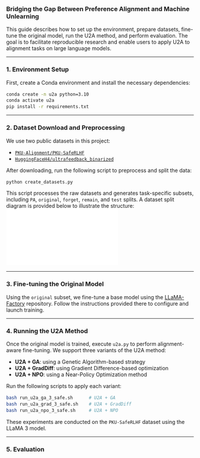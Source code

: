 ### Bridging the Gap Between Preference Alignment and Machine Unlearning

This guide describes how to set up the environment, prepare datasets, fine-tune the original model, run the U2A method, and perform evaluation. The goal is to facilitate reproducible research and enable users to apply U2A to alignment tasks on large language models.

---

### 1. Environment Setup

First, create a Conda environment and install the necessary dependencies:

```bash
conda create -n u2a python=3.10
conda activate u2a
pip install -r requirements.txt
```

---

### 2. Dataset Download and Preprocessing

We use two public datasets in this project:

* [`PKU-Alignment/PKU-SafeRLHF`](https://huggingface.co/datasets/PKU-Alignment/PKU-SafeRLHF)
* [`HuggingFaceH4/ultrafeedback_binarized`](https://huggingface.co/datasets/HuggingFaceH4/ultrafeedback_binarized)

After downloading, run the following script to preprocess and split the data:

```bash
python create_datasets.py
```

This script processes the raw datasets and generates task-specific subsets, including `PA`, `original`, `forget`, `remain`, and `test` splits. A dataset split diagram is provided below to illustrate the structure:
![Dataset Split](./dataset_split.pdf)

---

### 3. Fine-tuning the Original Model

Using the `original` subset, we fine-tune a base model using the [LLaMA-Factory](https://github.com/hiyouga/LLaMA-Factory) repository. Follow the instructions provided there to configure and launch training.

---

### 4. Running the U2A Method

Once the original model is trained, execute `u2a.py` to perform alignment-aware fine-tuning. We support three variants of the U2A method:

* **U2A + GA**: using a Genetic Algorithm-based strategy
* **U2A + GradDiff**: using Gradient Difference-based optimization
* **U2A + NPO**: using a Near-Policy Optimization method

Run the following scripts to apply each variant:

```bash
bash run_u2a_ga_3_safe.sh      # U2A + GA
bash run_u2a_grad_3_safe.sh    # U2A + GradDiff
bash run_u2a_npo_3_safe.sh     # U2A + NPO
```

These experiments are conducted on the `PKU-SafeRLHF` dataset using the LLaMA 3 model.

---

### 5. Evaluation
